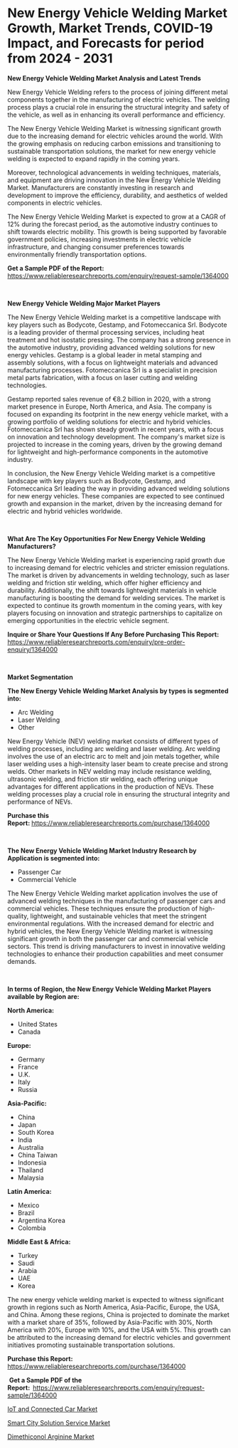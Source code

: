 <p><h1>New Energy Vehicle Welding Market Growth, Market Trends, COVID-19 Impact, and Forecasts for period from 2024 - 2031</h1></p><p><strong>New Energy Vehicle Welding Market Analysis and Latest Trends</strong></p>
<p><p>New Energy Vehicle Welding refers to the process of joining different metal components together in the manufacturing of electric vehicles. The welding process plays a crucial role in ensuring the structural integrity and safety of the vehicle, as well as in enhancing its overall performance and efficiency.</p><p>The New Energy Vehicle Welding Market is witnessing significant growth due to the increasing demand for electric vehicles around the world. With the growing emphasis on reducing carbon emissions and transitioning to sustainable transportation solutions, the market for new energy vehicle welding is expected to expand rapidly in the coming years.</p><p>Moreover, technological advancements in welding techniques, materials, and equipment are driving innovation in the New Energy Vehicle Welding Market. Manufacturers are constantly investing in research and development to improve the efficiency, durability, and aesthetics of welded components in electric vehicles.</p><p>The New Energy Vehicle Welding Market is expected to grow at a CAGR of 12% during the forecast period, as the automotive industry continues to shift towards electric mobility. This growth is being supported by favorable government policies, increasing investments in electric vehicle infrastructure, and changing consumer preferences towards environmentally friendly transportation options.</p></p>
<p><strong>Get a Sample PDF of the Report:&nbsp;</strong> <a href="https://www.reliableresearchreports.com/enquiry/request-sample/1364000">https://www.reliableresearchreports.com/enquiry/request-sample/1364000</a></p>
<p>&nbsp;</p>
<p><strong>New Energy Vehicle Welding Major Market Players</strong></p>
<p><p>The New Energy Vehicle Welding market is a competitive landscape with key players such as Bodycote, Gestamp, and Fotomeccanica Srl. Bodycote is a leading provider of thermal processing services, including heat treatment and hot isostatic pressing. The company has a strong presence in the automotive industry, providing advanced welding solutions for new energy vehicles. Gestamp is a global leader in metal stamping and assembly solutions, with a focus on lightweight materials and advanced manufacturing processes. Fotomeccanica Srl is a specialist in precision metal parts fabrication, with a focus on laser cutting and welding technologies.</p><p>Gestamp reported sales revenue of €8.2 billion in 2020, with a strong market presence in Europe, North America, and Asia. The company is focused on expanding its footprint in the new energy vehicle market, with a growing portfolio of welding solutions for electric and hybrid vehicles. Fotomeccanica Srl has shown steady growth in recent years, with a focus on innovation and technology development. The company's market size is projected to increase in the coming years, driven by the growing demand for lightweight and high-performance components in the automotive industry.</p><p>In conclusion, the New Energy Vehicle Welding market is a competitive landscape with key players such as Bodycote, Gestamp, and Fotomeccanica Srl leading the way in providing advanced welding solutions for new energy vehicles. These companies are expected to see continued growth and expansion in the market, driven by the increasing demand for electric and hybrid vehicles worldwide.</p></p>
<p>&nbsp;</p>
<p><strong>What Are The Key Opportunities For New Energy Vehicle Welding Manufacturers?</strong></p>
<p><p>The New Energy Vehicle Welding market is experiencing rapid growth due to increasing demand for electric vehicles and stricter emission regulations. The market is driven by advancements in welding technology, such as laser welding and friction stir welding, which offer higher efficiency and durability. Additionally, the shift towards lightweight materials in vehicle manufacturing is boosting the demand for welding services. The market is expected to continue its growth momentum in the coming years, with key players focusing on innovation and strategic partnerships to capitalize on emerging opportunities in the electric vehicle segment.</p></p>
<p><strong>Inquire or Share Your Questions If Any Before Purchasing This Report:</strong> <a href="https://www.reliableresearchreports.com/enquiry/pre-order-enquiry/1364000">https://www.reliableresearchreports.com/enquiry/pre-order-enquiry/1364000</a></p>
<p>&nbsp;</p>
<p><strong>Market Segmentation</strong></p>
<p><strong>The New Energy Vehicle Welding Market Analysis by types is segmented into:</strong></p>
<p><ul><li>Arc Welding</li><li>Laser Welding</li><li>Other</li></ul></p>
<p><p>New Energy Vehicle (NEV) welding market consists of different types of welding processes, including arc welding and laser welding. Arc welding involves the use of an electric arc to melt and join metals together, while laser welding uses a high-intensity laser beam to create precise and strong welds. Other markets in NEV welding may include resistance welding, ultrasonic welding, and friction stir welding, each offering unique advantages for different applications in the production of NEVs. These welding processes play a crucial role in ensuring the structural integrity and performance of NEVs.</p></p>
<p><strong>Purchase this Report:&nbsp;</strong><a href="https://www.reliableresearchreports.com/purchase/1364000">https://www.reliableresearchreports.com/purchase/1364000</a></p>
<p>&nbsp;</p>
<p><strong>The New Energy Vehicle Welding Market Industry Research by Application is segmented into:</strong></p>
<p><ul><li>Passenger Car</li><li>Commercial Vehicle</li></ul></p>
<p><p>The New Energy Vehicle Welding market application involves the use of advanced welding techniques in the manufacturing of passenger cars and commercial vehicles. These techniques ensure the production of high-quality, lightweight, and sustainable vehicles that meet the stringent environmental regulations. With the increased demand for electric and hybrid vehicles, the New Energy Vehicle Welding market is witnessing significant growth in both the passenger car and commercial vehicle sectors. This trend is driving manufacturers to invest in innovative welding technologies to enhance their production capabilities and meet consumer demands.</p></p>
<p>&nbsp;</p>
<p><strong>In terms of Region, the New Energy Vehicle Welding Market Players available by Region are:</strong></p>
<p>
    <p> <strong> North America: </strong>
        <ul>
            <li>United States</li>
            <li>Canada</li>
        </ul>
        </p> 
    <p> <strong> Europe: </strong>
        <ul>
            <li>Germany</li>
            <li>France</li>
            <li>U.K.</li>
            <li>Italy</li>
            <li>Russia</li>
        </ul>
        </p> 
    <p> <strong> Asia-Pacific: </strong>
        <ul>
            <li>China</li>
            <li>Japan</li>
            <li>South Korea</li>
            <li>India</li>
            <li>Australia</li>
            <li>China Taiwan</li>
            <li>Indonesia</li>
            <li>Thailand</li>
            <li>Malaysia</li>
        </ul>
        </p> 
    <p> <strong> Latin America: </strong>
        <ul>
            <li>Mexico</li>
            <li>Brazil</li>
            <li>Argentina Korea</li>
            <li>Colombia</li>
        </ul>
        </p> 
    <p> <strong> Middle East & Africa: </strong>
        <ul>
            <li>Turkey</li>
            <li>Saudi</li>
            <li>Arabia</li>
            <li>UAE</li>
            <li>Korea</li>
        </ul>
    </p>
    </p>
<p><p>The new energy vehicle welding market is expected to witness significant growth in regions such as North America, Asia-Pacific, Europe, the USA, and China. Among these regions, China is projected to dominate the market with a market share of 35%, followed by Asia-Pacific with 30%, North America with 20%, Europe with 10%, and the USA with 5%. This growth can be attributed to the increasing demand for electric vehicles and government initiatives promoting sustainable transportation solutions.</p></p>
<p><strong>Purchase this Report: </strong><a href="https://www.reliableresearchreports.com/purchase/1364000">https://www.reliableresearchreports.com/purchase/1364000</a></p>
<p>&nbsp;<strong>Get a Sample PDF of the Report:&nbsp;&nbsp;</strong><a href="https://www.reliableresearchreports.com/enquiry/request-sample/1364000">https://www.reliableresearchreports.com/enquiry/request-sample/1364000</a></p>
<p><strong></strong></p>
<p><p><a href="https://view.publitas.com/reportprime-1/iot-and-connected-car-market-offers-provide-insightful-data-for-the-time-period-from-2023-to-2030-and-also-provide-analysis-based-on-application-type-and-region/">IoT and Connected Car Market</a></p><p><a href="https://view.publitas.com/reportprime-1/smart-city-solution-service-market-challenges-opportunities-and-growth-drivers-and-major-market-players-forecasted-for-period-from-2023-2030/">Smart City Solution Service Market</a></p><p><a href="https://view.publitas.com/reportprime-1/dimethiconol-arginine-market-size-share-trends-analysis-report-by-application-regional-outlook-competitive-strategies-and-segment-forecasts-2023-2030/">Dimethiconol Arginine Market</a></p></p>